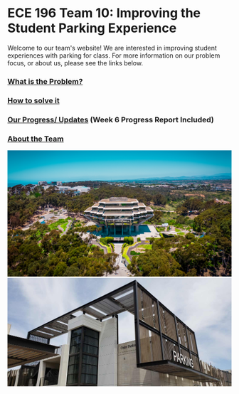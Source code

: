 # ECE 196 Team 10: Improving the Student Parking Experience

Welcome to our team's website! We are interested in improving student experiences with parking for class. For more information on our problem focus, or about us, please see the links below.


### [What is the Problem?](https://aap127.github.io/ECE196_team10/problem)

### [How to solve it](https://aap127.github.io/ECE196_team10/solution)

### [Our Progress/ Updates](https://aap127.github.io/ECE196_team10/progress) (Week 6 Progress Report Included)

### [About the Team](https://aap127.github.io/ECE196_team10/team)


![Geisel Library](source/geisel.jpg)
![South Parking Structure](source/south.jpg)

